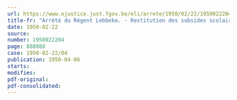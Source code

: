 ```yaml
---
url: https://www.ejustice.just.fgov.be/eli/arrete/1950/02/22/1950022204/justel
title-fr: "Arrêté du Régent Lebbeke. - Restitution des subsides scolaires"
date: 1950-02-22
source:
number: 1950022204
page: 888888
case: 1950-02-22/04
publication: 1950-04-06
starts:
modifies:
pdf-original:
pdf-consolidated:
---
```


